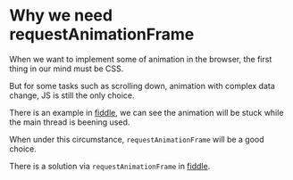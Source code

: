 # Why we need requestAnimationFrame

When we want to implement some of animation in the browser, the first thing in our mind must be CSS.

But for some tasks such as scrolling down, animation with complex data change, JS is still the only choice.

There is an example in [fiddle](https://jsfiddle.net/y6xshd3e/), we can see the animation will be stuck while the
main thread is beening used.

When under this circumstance, `requestAnimationFrame` will be a good choice.

There is a solution via `requestAnimationFrame` in [fiddle](https://jsfiddle.net/xe7oqfjs/1/).
